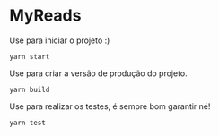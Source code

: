# MyReads

Use para iniciar o projeto :)
```
yarn start
```

Use para criar a versão de produção do projeto.
```
yarn build
```

Use para realizar os testes, é sempre bom garantir né!
```
yarn test
```